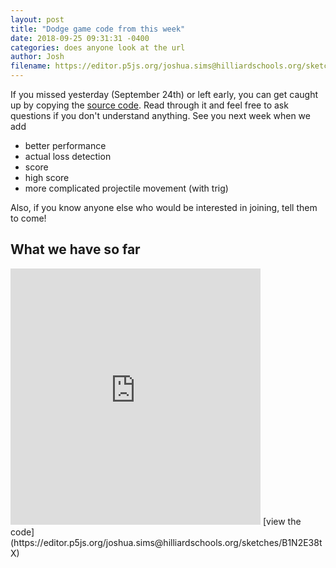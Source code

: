 ```yaml
---
layout: post
title: "Dodge game code from this week"
date: 2018-09-25 09:31:31 -0400
categories: does anyone look at the url
author: Josh
filename: https://editor.p5js.org/joshua.sims@hilliardschools.org/sketches/B1N2E38tX
---
```

If you missed yesterday (September 24th) or left early, you can get caught up by copying the [source code](https://editor.p5js.org/joshua.sims@hilliardschools.org/sketches/B1N2E38tX). Read through it and feel free to ask questions if you don't understand anything. See you next week when we add
* better performance
* actual loss detection
* score
* high score
* more complicated projectile movement (with trig)

Also, if you know anyone else who would be interested in joining, tell them to come!
## What we have so far
<iframe height="410" width="400" style="border:none;padding:0;" src="https://editor.p5js.org/embed/B1N2E38tX"></iframe>
[view the code](https://editor.p5js.org/joshua.sims@hilliardschools.org/sketches/B1N2E38tX)
